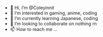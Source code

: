 - 👋 Hi, I’m @Coleyinnit
- 👀 I’m interested in gaming, anime, coding
- 🌱 I’m currently learning Japanese, coding
- 💞️ I’m looking to collaborate on nothing rn
- 📫 How to reach me ...

<!---
Coleyinnit/Coleyinnit is a ✨ special ✨ repository because its `README.md` (this file) appears on your GitHub profile.
You can click the Preview link to take a look at your changes.
--->
